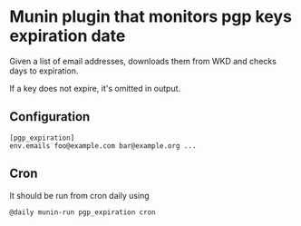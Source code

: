# Munin plugin that monitors pgp keys expiration date

Given a list of email addresses, downloads them from WKD and checks days to expiration.

If a key does not expire, it's omitted in output.

## Configuration

```
[pgp_expiration]
env.emails foo@example.com bar@example.org ...
```

## Cron

It should be run from cron daily using

```
@daily munin-run pgp_expiration cron
```
